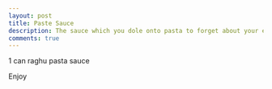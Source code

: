 ```yaml
---
layout: post
title: Paste Sauce
description: The sauce which you dole onto pasta to forget about your existence
comments: true
---
```


1 can raghu pasta sauce

Enjoy